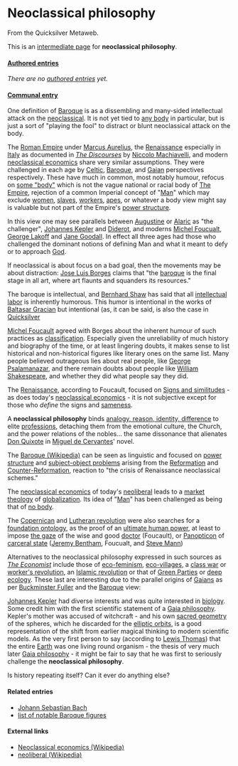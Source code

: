 
# Neoclassical philosophy

From the Quicksilver Metaweb.

This is an [intermediate page](/metaweb-intermediate-page) for 
**neoclassical philosophy**.


#### [Authored entries](/metaweb-authored-entry)


*There are no [authored entries](/metaweb-authored-entry) yet.*

#### [Communal entry](/metaweb-communal-entry)



One definition of [Baroque](/baroque) is as a dissembling and many-sided intellectual attack on the [neoclassical](/neoclassical). It is not yet tied to [any body](/metaweb-any-body) in particular, but is just a sort of "playing the fool" to distract or blunt neoclassical attack on the body.

The [Roman Empire](/roman-empire) under [Marcus Aurelius](/marcus-aurelius), the [Renaissance](/renaissance) especially in [Italy](/italy) as documented in *[The Discourses](/the-discourses)* by [Niccolo Machiavelli](/niccolo-machiavelli), and modern [neoclassical economics](/neoclassical-economics) share very similar assumptions. They were challenged in each age by [Celtic](/celtic), [Baroque](/baroque), and [Gaian](/gaian) perspectives respectively. These have much in common, most notably humour, refocus on [some "body"](/metaweb-some-body) which is not the vague national or racial body of [The Empire](/the-empire), rejection of a common Imperial concept of "[Man](/man)" which may exclude [women](/women), [slaves](/slave), [workers](/worker), [apes](/ape), or whatever a body view might say is valuable but not part of the Empire's [power structure](/power-structure). 

In this view one may see parallels between [Augustine](/augustine) or [Alaric](/alaric) as "the challenger", [Johannes Kepler](/johannes-kepler) and [Diderot](/diderot), and moderns [Michel Foucualt](/michel-foucualt), [George Lakoff](/george-lakoff) and [Jane Goodall](/jane-goodall). In effect all three ages had those who challenged the dominant notions of defining Man and what it meant to defy or to approach [God](/god).

If neoclassical is about focus on a bad goal, then the movements may be about distraction: [Jose Luis Borges](/jose-luis-borges) claims that "the [baroque](/baroque) is the final stage in all art, where art flaunts and squanders its resources." 

The baroque is intellectual, and [Bernhard Shaw](/bernhard-shaw) has said that all [intellectual labor](/intellectual-labor) is inherently humorous. This humor is intentional in the works of [Baltasar Gracian](/baltasar-gracian) but intentional (as, it can be said, is also the case in [Quicksilver](/stephenson-neal-quicksilver)

[Michel Foucault](/michel-foucault) agreed with Borges about the inherent humour of such practices as [classification](/classification). Especially given the unreliability of much history and biography of the time, or at least lingering doubts, it makes sense to list historical and non-historical figures like literary ones on the same list. Many people believed outrageous lies about real people, like [George Psalamanazar](/george-psalamanazar), and there remain doubts about people like [William Shakespeare](/william-shakespeare), and whether they did what people say they did.

The [Renaissance](/renaissance), according to Foucault, focused on [Signs and similitudes](/signs-and-similitudes) - as does today's [neoclassical economics](/neoclassical-economics) - it is not subjective except for those who *define* the signs and [sameness](/sameness).

A **neoclassical philosophy** binds [analogy, reason, identity, difference](/analogy-reason-identity-difference) to elite [professions](/profession), detaching them from the emotional culture, the Church, and the power relations of the nobles... the same dissonance that alienates [Don Quixote](/don-quixote) in [Miguel de Cervantes](/miguel-de-cervantes)' novel.

The [Baroque (Wikipedia)](/http-wikipedia-org-wiki-baroque) can be seen as linguistic and focused on [power structure](/power-structure) and [subject-object problems](/subject-object-problem) arising from the [Reformation](/reformation) and [Counter-Reformation](/counter-reformation), reaction to "the crisis
of Renaissance neoclassical schemes." 

The [neoclassical economics](/neoclassical-economics) of today's [neoliberal](/neoliberal) leads to a [market theology](/market-theology) of [globalization](/globalization). Its idea of "[Man](/man)" has been challenged as being that of [no body](/metaweb-no-body).

The [Copernican](/copernican-revolution) and [Lutheran revolution](/lutheran-revolution) were also searches for a [foundation ontology](/foundation-ontology), as the proof of an [ultimate human power](/ultimate-human-power), at least to impose [the gaze](/the-gaze) of the wise and good [doctor](/doctor) (Foucault), or [Panopticon](/panopticon) of [carceral state](/carceral-state) ([Jeremy Bentham](/jeremy-bentham), Foucualt, and [Steve Mann](/steve-mann))

Alternatives to the neoclassical philosophy expressed in such sources as *[The Economist](/the-economist)* include those of [eco-feminism](/eco-feminism), [eco-villages](/eco-village), a [class war](/class-war) or
[worker's revolution](/worker-s-revolution), an [Islamic revolution](/islamic-revolution) or that of [Green Parties](/green-parties) or [deep ecology](/deep-ecology). These last are interesting due to the parallel origins of [Gaians](/gaian) as per [Buckminster Fuller](/buckminster-fuller) and the [Baroque](/baroque) view:

[Johannes Kepler](/johannes-kepler) had diverse interests and was quite interested in [biology](/biology). Some credit him with the first scientific statement of a [Gaia philosophy](/gaia-philosophy). Kepler's mother was accused of witchcraft - and his own [sacred geometry](/sacred-geometry) of the spheres, which he discarded for the [elliptic orbits](/elliptic-orbit), is a good representation of the shift from earlier magical thinking to modern scientific models. As the very first person to say (according to [Lewis Thomas](/lewis-thomas)) that the entire [Earth](/earth) was one living round organism - the thesis of very much later [Gaia philosophy](/gaia-philosophy) - it might be fair to say that he was first to seriously challenge the **neoclassical philosophy**.

Is history repeating itself? Can it ever do anything else?

#### Related entries



* [Johann Sebastian Bach](/johann-sebastian-bach)
* [list of notable Baroque figures](/list-of-notable-baroque-figures)


#### External links


* [Neoclassical economics (Wikipedia)](/http-wikipedia-org-wiki-neoclassical-economics)
* [neoliberal (Wikipedia)](/http-wikipedia-org-wiki-neoliberal)
